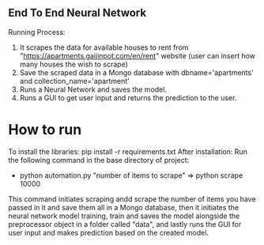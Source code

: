 ## End To End Neural Network

Running Process:

1.  It scrapes the data for available houses to rent from "https://apartments.gaijinpot.com/en/rent" website (user can insert how many houses the wish to scrape)
2.  Save the scraped data in a Mongo database with dbname='apartments' and collection_name='apartment'
3.  Runs a Neural Network and saves the model.
4.  Runs a GUI to get user input and returns the prediction to the user.

# How to run
To install the libraries:      pip install -r requirements.txt
After installation:
Run the following command in the base directory of project:

*  python automation.py "number of items to scrape"   =>    python scrape 10000

This command initiates scraping andd scrape the number of items you have passed in it and save them all in a Mongo database, then it initiates the neural network model training, train and saves the model alongside the preprocessor object in a folder called "data", and lastly runs the GUI for user input and makes prediction based on the created model.

